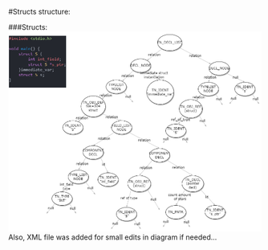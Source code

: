 #Structs structure:

###Structs:
![](struct_decl.drawio.png)
Also, XML file was added for small edits in diagram if needed...